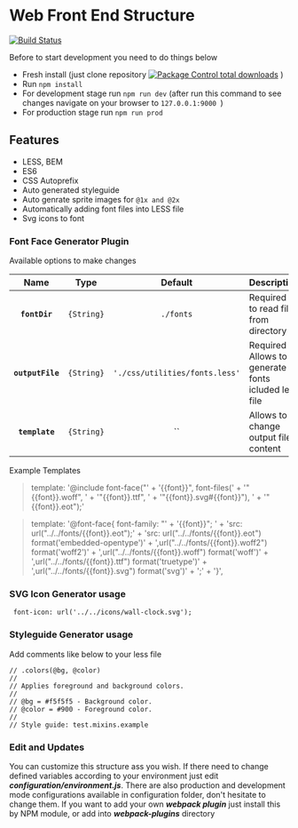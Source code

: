 # Web Front End Structure

[![Build Status](https://travis-ci.org/joemccann/dillinger.svg?branch=master)](http://sahibhuseynov.me)

Before to start development you need to do things below

- Fresh install (just clone repository [![Package Control total downloads](https://img.shields.io/packagecontrol/dt/SwitchDictionary.svg)](https://bitbucket.org/sahibhuseyn1/webpack-front-str) )
- Run  ``` npm install ```
- For development stage run  ``` npm run dev ``` (after run this command to see changes navigate on your browser to ```127.0.0.1:9000 ```)
- For production stage run  ``` npm run prod ```

## Features

- LESS, BEM
- ES6
- CSS Autoprefix
- Auto generated styleguide
- Auto genrate sprite images for   ``` @1x and @2x ```
- Automatically adding font files into LESS file
- Svg icons to font

### Font Face Generator Plugin
Available options to make changes

|Name|Type|Default|Description|
|:--:|:--:|:-----:|:----------|
|**`fontDir`**|`{String}`|`./fonts`|Required - to read files from directory|
|**`outputFile`**|`{String}`|`'./css/utilities/fonts.less'`| Required Allows to generate fonts icluded less file |
|**`template`**|`{String}`|``| Allows to change output file content |

Example Templates
> template:  '@include font-face("' +
'{{font}}", font-files(' +
'"{{font}}.woff", ' +
'"{{font}}.ttf", ' +
'"{{font}}.svg#{{font}}"), ' +
'"{{font}}.eot");'

>  template: '@font-face{ font-family: "' +
'{{font}}"; ' +
'src: url("../../fonts/{{font}}.eot");' +
'src: url("../../fonts/{{font}}.eot") format(\'embedded-opentype\')' +
',url("../../fonts/{{font}}.woff2") format(\'woff2\')' +
',url("../../fonts/{{font}}.woff") format(\'woff\')' +
',url("../../fonts/{{font}}.ttf") format(\'truetype\')' +
',url("../../fonts/{{font}}.svg") format(\'svg\')' +
';' +
'}',

### SVG Icon Generator usage
``` font-icon: url('../../icons/wall-clock.svg');```


### Styleguide Generator usage

Add comments like below to your less file
```
// .colors(@bg, @color)
//
// Applies foreground and background colors.
//
// @bg = #f5f5f5 - Background color.
// @color = #900 - Foreground color.
//
// Style guide: test.mixins.example 
```

### Edit and Updates
You can customize this structure ass you wish.
If there need to change defined variables according to your environment just edit ***configuration/environment.js***.
There are also production and development mode configurations available in configuration folder, don't hesitate to change them.
If you want to add your own ***webpack plugin*** just install this by NPM module, or add into ***webpack-plugins*** directory
